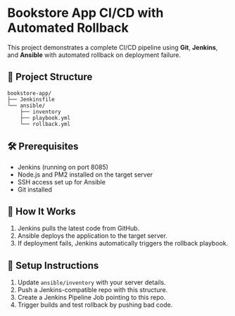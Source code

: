 # Bookstore App CI/CD with Automated Rollback

This project demonstrates a complete CI/CD pipeline using **Git**, **Jenkins**, and **Ansible** with automated rollback on deployment failure.

## 📁 Project Structure

```
bookstore-app/
├── Jenkinsfile
└── ansible/
    ├── inventory
    ├── playbook.yml
    └── rollback.yml
```

## 🛠 Prerequisites

- Jenkins (running on port 8085)
- Node.js and PM2 installed on the target server
- SSH access set up for Ansible
- Git installed

## 🚀 How It Works

1. Jenkins pulls the latest code from GitHub.
2. Ansible deploys the application to the target server.
3. If deployment fails, Jenkins automatically triggers the rollback playbook.

## 📜 Setup Instructions

1. Update `ansible/inventory` with your server details.
2. Push a Jenkins-compatible repo with this structure.
3. Create a Jenkins Pipeline Job pointing to this repo.
4. Trigger builds and test rollback by pushing bad code.
